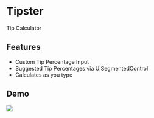 # Tipster
Tip Calculator

## Features

- Custom Tip Percentage Input
- Suggested Tip Percentages via UISegmentedControl
- Calculates as you type

## Demo
![](TipsterDemo.gif)<br />
